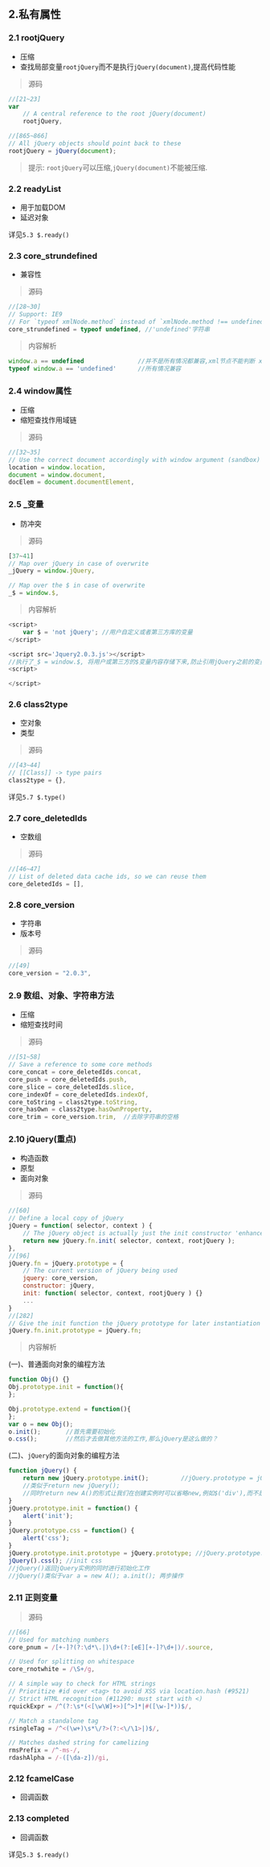 ## 2.私有属性

### 2.1 rootjQuery

- 压缩
- 查找局部变量`rootjQuery`而不是执行`jQuery(document)`,提高代码性能

>源码

``` javascript
//[21~23]
var
	// A central reference to the root jQuery(document)
	rootjQuery,

//[865~866]
// All jQuery objects should point back to these
rootjQuery = jQuery(document);
```

>提示:  `rootjQuery`可以压缩,`jQuery(document)`不能被压缩.

### 2.2 readyList

- 用于加载DOM
- 延迟对象

详见`5.3 $.ready()`



### 2.3 core_strundefined

- 兼容性

>源码
``` javascript
//[28~30]
// Support: IE9
// For `typeof xmlNode.method` instead of `xmlNode.method !== undefined`
core_strundefined = typeof undefined, //'undefined'字符串
```

>内容解析
``` javascript
window.a == undefined 				//并不是所有情况都兼容,xml节点不能判断 xmlNode
typeof window.a == 'undefined'		//所有情况兼容
```

### 2.4 window属性

- 压缩
- 缩短查找作用域链

>源码
``` javascript
//[32~35]
// Use the correct document accordingly with window argument (sandbox)
location = window.location,
document = window.document,
docElem = document.documentElement,
```

### 2.5 _变量

- 防冲突

>源码
``` javascript
[37~41]
// Map over jQuery in case of overwrite
_jQuery = window.jQuery,

// Map over the $ in case of overwrite
_$ = window.$,
```

>内容解析

``` javascript
<script>
	var $ = 'not jQuery'; //用户自定义或者第三方库的变量
</script>

<script src='Jquery2.0.3.js'></script>
//执行了_$ = window.$, 将用户或第三方的$变量内容存储下来,防止引用jQuery之前的变量冲突
<script>

</script>
```

### 2.6 class2type

- 空对象
- 类型

>源码
``` javascript
//[43~44]
// [[Class]] -> type pairs
class2type = {},
```

详见`5.7 $.type()`

### 2.7 core_deletedIds
- 空数组

>源码
``` javascript
//[46~47]
// List of deleted data cache ids, so we can reuse them
core_deletedIds = [],
```

### 2.8 core_version
- 字符串
- 版本号

>源码
``` javascript
//[49]
core_version = "2.0.3",
```
### 2.9 数组、对象、字符串方法
- 压缩
- 缩短查找时间

>源码

```javascript
//[51~58]
// Save a reference to some core methods
core_concat = core_deletedIds.concat,
core_push = core_deletedIds.push,
core_slice = core_deletedIds.slice,
core_indexOf = core_deletedIds.indexOf,
core_toString = class2type.toString,
core_hasOwn = class2type.hasOwnProperty,
core_trim = core_version.trim,	//去除字符串的空格
```

### 2.10 jQuery(重点)

- 构造函数
- 原型
- 面向对象

>源码
``` javascript
//[60]
// Define a local copy of jQuery
jQuery = function( selector, context ) {
    // The jQuery object is actually just the init constructor 'enhanced'
    return new jQuery.fn.init( selector, context, rootjQuery );
},
//[96]
jQuery.fn = jQuery.prototype = {
    // The current version of jQuery being used
    jquery: core_version,
    constructor: jQuery,
    init: function( selector, context, rootjQuery ) {}
    ...
}
//[282]
// Give the init function the jQuery prototype for later instantiation
jQuery.fn.init.prototype = jQuery.fn;
```

>内容解析

(一)、普通面向对象的编程方法
``` javascript
function Obj() {}
Obj.prototype.init = function(){
};

Obj.prototype.extend = function(){
};
var o = new Obj();
o.init();		//首先需要初始化
o.css();		//然后才去做其他方法的工作,那么jQuery是这么做的？
```

(二)、`jQuery`的面向对象的编程方法

``` javascript
function jQuery() {
    return new jQuery.prototype.init();         //jQuery.prototype = jQuery.fn
    //类似于return new jQuery();
    //同时return new A()的形式让我们在创建实例时可以省略new,例如$('div'),而不是new $('div')
}
jQuery.prototype.init = function() {
    alert('init');
}
jQuery.prototype.css = function() {
    alert('css');
}
jQuery.prototype.init.prototype = jQuery.prototype; //jQuery.prototype.init = jQuery
jQuery().css(); //init css
//jQuery()返回jQuery实例的同时进行初始化工作
//jQuery()类似于var a = new A(); a.init(); 两步操作
```

### 2.11 正则变量

>源码
``` javascript
//[66]
// Used for matching numbers
core_pnum = /[+-]?(?:\d*\.|)\d+(?:[eE][+-]?\d+|)/.source,

// Used for splitting on whitespace
core_rnotwhite = /\S+/g,

// A simple way to check for HTML strings
// Prioritize #id over <tag> to avoid XSS via location.hash (#9521)
// Strict HTML recognition (#11290: must start with <)
rquickExpr = /^(?:\s*(<[\w\W]+>)[^>]*|#([\w-]*))$/,

// Match a standalone tag
rsingleTag = /^<(\w+)\s*\/?>(?:<\/\1>|)$/,

// Matches dashed string for camelizing
rmsPrefix = /^-ms-/,
rdashAlpha = /-([\da-z])/gi,
```

### 2.12  fcamelCase
- 回调函数
### 2.13  completed
- 回调函数

详见`5.3 $.ready()`